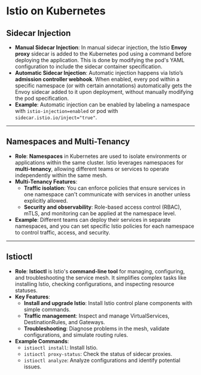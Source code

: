 # Istio on Kubernetes

## Sidecar Injection

- **Manual Sidecar Injection**: In manual sidecar injection, the Istio **Envoy proxy** sidecar is added to the Kubernetes pod using a command before deploying the application. This is done by modifying the pod's YAML configuration to include the sidecar container specification.
- **Automatic Sidecar Injection**: Automatic injection happens via Istio’s **admission controller webhook**. When enabled, every pod within a specific namespace (or with certain annotations) automatically gets the Envoy sidecar added to it upon deployment, without manually modifying the pod specification.
- **Example**: Automatic injection can be enabled by labeling a namespace with `istio-injection=enabled` or pod with `sidecar.istio.io/inject="true"`.

---

## Namespaces and Multi-Tenancy

- **Role**: **Namespaces** in Kubernetes are used to isolate environments or applications within the same cluster. Istio leverages namespaces for **multi-tenancy**, allowing different teams or services to operate independently within the same mesh.
- **Multi-Tenancy Features**: 
  - **Traffic isolation**: You can enforce policies that ensure services in one namespace can't communicate with services in another unless explicitly allowed.
  - **Security and observability**: Role-based access control (RBAC), mTLS, and monitoring can be applied at the namespace level.
- **Example**: Different teams can deploy their services in separate namespaces, and you can set specific Istio policies for each namespace to control traffic, access, and security.

---

## Istioctl

- **Role**: **Istioctl** is Istio's **command-line tool** for managing, configuring, and troubleshooting the service mesh. It simplifies complex tasks like installing Istio, checking configurations, and inspecting resource statuses.
- **Key Features**:
  - **Install and upgrade Istio**: Install Istio control plane components with simple commands.
  - **Traffic management**: Inspect and manage VirtualServices, DestinationRules, and Gateways.
  - **Troubleshooting**: Diagnose problems in the mesh, validate configurations, and simulate routing rules.
- **Example Commands**:
  - `istioctl install`: Install Istio.
  - `istioctl proxy-status`: Check the status of sidecar proxies.
  - `istioctl analyze`: Analyze configurations and identify potential issues.
